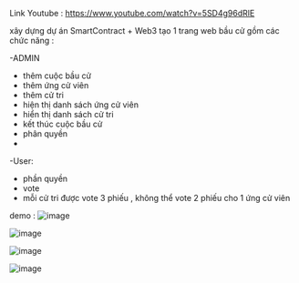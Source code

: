 Link Youtube : https://www.youtube.com/watch?v=5SD4g96dRlE

xây dựng dự án SmartContract + Web3 tạo 1 trang web bầu cử gồm các chức năng : 

-ADMIN

+ thêm cuộc bầu cử
+ thêm ứng cử viên
+ thêm cử tri
+ hiện thị danh sách ứng cử viên
+ hiển thị danh sách cử tri
+ kết thúc cuộc bầu cử
+ phân quyền
+ 
-User:

+ phần quyền
+ vote
+ mỗi cử tri được vote 3 phiếu , không thể vote 2 phiếu cho 1 ứng cử viên 

demo :
![image](https://github.com/user-attachments/assets/f39129a7-3a0c-4502-8fba-197d11154041)


![image](https://github.com/user-attachments/assets/fba204b3-e49b-4bc4-9695-2117877d4904)

![image](https://github.com/user-attachments/assets/c9dca2c0-846a-441f-981b-b376c91fdafc)

![image](https://github.com/user-attachments/assets/6134c97c-64a8-43c9-8945-8a37d7d2a144)

